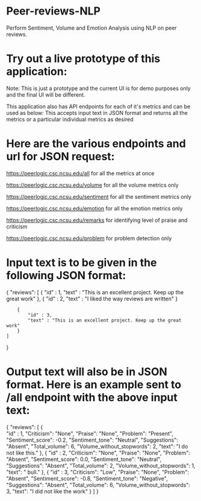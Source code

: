 # Peer-reviews-NLP
Perform Sentiment,  Volume and Emotion Analysis using NLP on peer reviews.

# Try out a live prototype of this application:

 Note: This is just a prototype and the current UI is for demo purposes only and the final UI will be different.

This application also has API endpoints for each of it's metrics and can be used as below:
This accepts input text in JSON format and returns all the metrics or a particular individual metrics as desired

# Here are the various endpoints and url for JSON request:
https://peerlogic.csc.ncsu.edu/all for all the metrics at once

https://peerlogic.csc.ncsu.edu/volume for all the volume metrics only

https://peerlogic.csc.ncsu.edu/sentiment for all the sentiment metrics only

https://peerlogic.csc.ncsu.edu/emotion for all the emotion metrics only

https://peerlogic.csc.ncsu.edu/remarks for identifying level of praise and criticism

https://peerlogic.csc.ncsu.edu/problem for problem detection only



# Input text is to be given in the following JSON format:
{
	"reviews": 
    [
        {
            "id" : 1,
            "text" : "This is an excellent project. Keep up the great work"
        },
        {
            "id" : 2,
            "text" : "I liked the way reviews are written"
        }
    
        {
            "id" : 3,
            "text" : "This is an excellent project. Keep up the great work"
        }
    ]
}

# Output text will also be in JSON format. Here is an example sent to /all endpoint with the above input text:
{
    "reviews": [
        {   
            "id" : 1,
            "Criticism": "None",
            "Praise": "None",
            "Problem": "Present",
            "Sentiment_score": -0.2,
            "Sentiment_tone": "Neutral",
            "Suggestions": "Absent",
            "Total_volume": 6,
            "Volume_without_stopwords": 2,
            "text": "I do not like this."
        },
        {
            "id" : 2,
            "Criticism": "None",
            "Praise": "None",
            "Problem": "Absent",
            "Sentiment_score": 0.0,
            "Sentiment_tone": "Neutral",
            "Suggestions": "Absent",
            "Total_volume": 2,
            "Volume_without_stopwords": 1,
            "text": " bull."
        },
        {
            "id" : 3,
            "Criticism": "Low",
            "Praise": "None",
            "Problem": "Absent",
            "Sentiment_score": -0.8,
            "Sentiment_tone": "Negative",
            "Suggestions": "Absent",
            "Total_volume": 6,
            "Volume_without_stopwords": 3,
            "text": "I did not like the work"
        }
    ]
}
